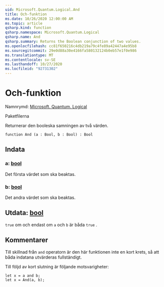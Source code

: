 ```yaml
---
uid: Microsoft.Quantum.Logical.And
title: Och-funktion
ms.date: 10/26/2020 12:00:00 AM
ms.topic: article
qsharp.kind: function
qsharp.namespace: Microsoft.Quantum.Logical
qsharp.name: And
qsharp.summary: Returns the Boolean conjunction of two values.
ms.openlocfilehash: cc81f650216c4db219a79c4fe89a42447a4e95b8
ms.sourcegitcommit: 29e0d88a30e4166fa580132124b0eb57e1f0e986
ms.translationtype: MT
ms.contentlocale: sv-SE
ms.lasthandoff: 10/27/2020
ms.locfileid: "92731302"
---
```

# <a name="and-function"></a>Och-funktion

Namnrymd: [Microsoft. Quantum. Logical](xref:Microsoft.Quantum.Logical)

Paketfilerna [](https://nuget.org/packages/)


Returnerar den booleska samningen av två värden.

```qsharp
function And (a : Bool, b : Bool) : Bool
```


## <a name="input"></a>Indata

### <a name="a--bool"></a>a: [bool](xref:microsoft.quantum.lang-ref.bool)

Det första värdet som ska beaktas.


### <a name="b--bool"></a>b: [bool](xref:microsoft.quantum.lang-ref.bool)

Det andra värdet som ska beaktas.



## <a name="output--bool"></a>Utdata: [bool](xref:microsoft.quantum.lang-ref.bool)

`true` om och endast om `a` och `b` är båda `true` .

## <a name="remarks"></a>Kommentarer

Till skillnad från `and` operatorn är den här funktionen inte en kort krets, så att båda indatana utvärderas fullständigt.

Till följd av kort slutning är följande motsvarigheter:

```Q#
let x = a and b;
let x = And(a, b);
```